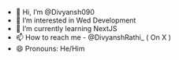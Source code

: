 - 👋 Hi, I’m @Divyansh090
- 👀 I’m interested in Wed Development
- 🌱 I’m currently learning NextJS
- 📫 How to reach me - @DivyanshRathi_ ( On X )
- 😄 Pronouns: He/Him

<!---
Divyansh090/Divyansh090 is a ✨ special ✨ repository because its `README.md` (this file) appears on your GitHub profile.
You can click the Preview link to take a look at your changes.
--->
